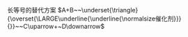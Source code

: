 长等号的替代方案
$A+B~~\underset{\triangle}{\overset{\LARGE\underline{\underline{\normalsize催化剂}}}{}}~~C\uparrow+~D\downarrow$
